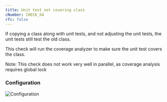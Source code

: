 ```yaml
---
title: Unit test not covering class
cNumber: CHECK_64
rfc: false
---
```


If copying a class along with unit tests, and not adjusting the unit tests, the unit tests still test the old class.

This check will run the coverage analyzer to make sure the unit test covers the class.

Note: This check does not work very well in parallel, as coverage analysis requires global lock

### Configuration
![Configuration](/img/64_conf.png)